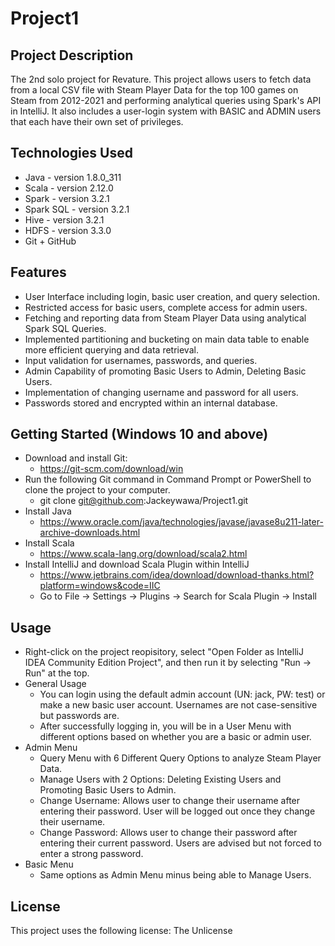 # Project1
## Project Description
The 2nd solo project for Revature. This project allows users to fetch data from a local CSV file with Steam Player Data for the top 100 games on Steam from 2012-2021 and performing analytical queries using Spark's API in IntelliJ. It also includes a user-login system with BASIC and ADMIN users that each have their own set of privileges.

## Technologies Used
- Java - version 1.8.0_311
- Scala - version 2.12.0
- Spark - version 3.2.1
- Spark SQL - version 3.2.1
- Hive - version 3.2.1
- HDFS - version 3.3.0
- Git + GitHub

## Features
- User Interface including login, basic user creation, and query selection.
- Restricted access for basic users, complete access for admin users.
- Fetching and reporting data from Steam Player Data using analytical Spark SQL Queries.
- Implemented partitioning and bucketing on main data table to enable more efficient querying and data retrieval.
- Input validation for usernames, passwords, and queries.
- Admin Capability of promoting Basic Users to Admin, Deleting Basic Users.
- Implementation of changing username and password for all users.
- Passwords stored and encrypted within an internal database.

## Getting Started (Windows 10 and above)
- Download and install Git:
  - https://git-scm.com/download/win
- Run the following Git command in Command Prompt or PowerShell to clone the project to your computer.
  - git clone git@github.com:Jackeywawa/Project1.git
- Install Java
  - https://www.oracle.com/java/technologies/javase/javase8u211-later-archive-downloads.html
- Install Scala
  - https://www.scala-lang.org/download/scala2.html
- Install IntelliJ and download Scala Plugin within IntelliJ
  - https://www.jetbrains.com/idea/download/download-thanks.html?platform=windows&code=IIC
  - Go to File -> Settings -> Plugins -> Search for Scala Plugin -> Install 

## Usage
- Right-click on the project reopisitory, select "Open Folder as IntelliJ IDEA Community Edition Project", and then run it by selecting "Run -> Run" at the top.
- General Usage
  - You can login using the default admin account (UN: jack, PW: test) or make a new basic user account. Usernames are not case-sensitive but passwords are.
  - After successfully logging in, you will be in a User Menu with different options based on whether you are a basic or admin user.
- Admin Menu
  - Query Menu with 6 Different Query Options to analyze Steam Player Data.
  - Manage Users with 2 Options: Deleting Existing Users and Promoting Basic Users to Admin.
  - Change Username: Allows user to change their username after entering their password. User will be logged out once they change their username.
  - Change Password: Allows user to change their password after entering their current password. Users are advised but not forced to enter a strong password.
- Basic Menu
  - Same options as Admin Menu minus being able to Manage Users.

## License
This project uses the following license: The Unlicense
